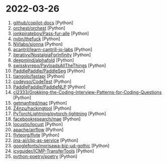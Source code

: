 # 2022-03-26

1. [github/copilot-docs](https://github.com/github/copilot-docs "Documentation for GitHub Copilot") [Python]
2. [orchest/orchest](https://github.com/orchest/orchest "Build data pipelines, the easy way 🛠️") [Python]
3. [jonkpirateboy/Pass-fur-alle](https://github.com/jonkpirateboy/Pass-fur-alle "Since Polisens web queueing solution for getting a passport sucks, and it is more or less impossible to book a time, I wrote this small python script. What it does is that it automates the searching for a bookable time. In the file you just change the constants to your information and away you go. :)") [Python]
4. [nvbn/thefuck](https://github.com/nvbn/thefuck "Magnificent app which corrects your previous console command.") [Python]
5. [NVlabs/sionna](https://github.com/NVlabs/sionna "Sionna: An Open-Source Library for Next-Generation Physical Layer Research") [Python]
6. [acantril/learn-cantrill-io-labs](https://github.com/acantril/learn-cantrill-io-labs "Standard and Advanced Demos for learn.cantrill.io courses") [Python]
7. [iterativv/NostalgiaForInfinity](https://github.com/iterativv/NostalgiaForInfinity "Trading strategy for the Freqtrade crypto bot") [Python]
8. [deepmind/alphafold](https://github.com/deepmind/alphafold "Open source code for AlphaFold.") [Python]
9. [swisskyrepo/PayloadsAllTheThings](https://github.com/swisskyrepo/PayloadsAllTheThings "A list of useful payloads and bypass for Web Application Security and Pentest/CTF") [Python]
10. [PaddlePaddle/PaddleSeg](https://github.com/PaddlePaddle/PaddleSeg "Easy-to-use image segmentation library with awesome pre-trained model zoo, supporting wide-range of practical tasks in Semantic Segmentation, Interactive Segmentation, Panoptic Segmentation, Image Matting, etc.") [Python]
11. [tiangolo/fastapi](https://github.com/tiangolo/fastapi "FastAPI framework, high performance, easy to learn, fast to code, ready for production") [Python]
12. [codeyso/CodeTest](https://github.com/codeyso/CodeTest "脚本工具合集GUI版本，内置漏洞验证、利用模块，可自定义脚本实现批量验证。") [Python]
13. [PaddlePaddle/PaddleNLP](https://github.com/PaddlePaddle/PaddleNLP "Easy-to-use and Fast NLP library with awesome model zoo, supporting wide-range of NLP tasks from research to industrial applications.") [Python]
14. [cl2333/Grokking-the-Coding-Interview-Patterns-for-Coding-Questions](https://github.com/cl2333/Grokking-the-Coding-Interview-Patterns-for-Coding-Questions "") [Python]
15. [getmanfred/mac](https://github.com/getmanfred/mac "Manfred Awesomic CV") [Python]
16. [Z4nzu/hackingtool](https://github.com/Z4nzu/hackingtool "ALL IN ONE Hacking Tool For Hackers") [Python]
17. [PyTorchLightning/pytorch-lightning](https://github.com/PyTorchLightning/pytorch-lightning "The lightweight PyTorch wrapper for high-performance AI research. Scale your models, not the boilerplate.") [Python]
18. [facebookresearch/mae](https://github.com/facebookresearch/mae "PyTorch implementation of MAE https//arxiv.org/abs/2111.06377") [Python]
19. [locustio/locust](https://github.com/locustio/locust "Scalable user load testing tool written in Python") [Python]
20. [apache/airflow](https://github.com/apache/airflow "Apache Airflow - A platform to programmatically author, schedule, and monitor workflows") [Python]
21. [flyteorg/flyte](https://github.com/flyteorg/flyte "Kubernetes-native workflow automation platform for complex, mission-critical data and ML processes at scale. It has been battle-tested at Lyft, Spotify, Freenome, and others and is truly open-source.") [Python]
22. [jina-ai/clip-as-service](https://github.com/jina-ai/clip-as-service "Embed images and sentences into fixed-length vectors with CLIP") [Python]
23. [googlefonts/morisawa-biz-ud-gothic](https://github.com/googlefonts/morisawa-biz-ud-gothic "") [Python]
24. [icyguider/ICMP-TransferTools](https://github.com/icyguider/ICMP-TransferTools "Transfer files to and from a Windows host via ICMP in restricted network environments.") [Python]
25. [python-poetry/poetry](https://github.com/python-poetry/poetry "Python dependency management and packaging made easy.") [Python]
